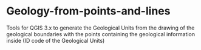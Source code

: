# Geology-from-points-and-lines
Tools for QGIS 3.x to generate the Geological Units from the drawing  of the geological boundaries with the points containing the geological  information inside (ID code of the Geological Units)
